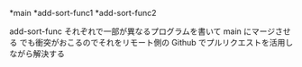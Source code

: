 *main
*add-sort-func1
*add-sort-func2

add-sort-func それぞれで一部が異なるプログラムを書いて main にマージさせる
でも衝突がおこるのでそれをリモート側の Github でプルリクエストを活用しながら解決する
